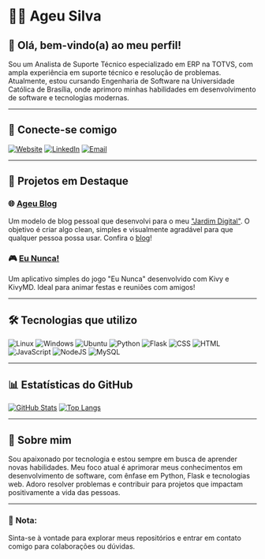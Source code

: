# 👨‍💻 Ageu Silva

## 👋 Olá, bem-vindo(a) ao meu perfil!

Sou um Analista de Suporte Técnico especializado em ERP na TOTVS, com ampla experiência em suporte técnico e resolução de problemas. Atualmente, estou cursando Engenharia de Software na Universidade Católica de Brasília, onde aprimoro minhas habilidades em desenvolvimento de software e tecnologias modernas.

---

## 🔗 Conecte-se comigo

[![Website](https://img.shields.io/badge/Website-ageu.tech-blue?style=flat-square&logo=google-chrome)](https://ageu.tech/)
[![LinkedIn](https://img.shields.io/badge/LinkedIn-Ageu%20Silva-blue?style=flat-square&logo=linkedin)](https://www.linkedin.com/in/ageursilva/)
[![Email](https://img.shields.io/badge/Email-ageu13silva@gmail.com-blue?style=flat-square&logo=gmail)](mailto:ageu13silva@gmail.com)

---

## 🚀 Projetos em Destaque

### 🌐 [Ageu Blog](https://github.com/Ageursilva/ageublog)
Um modelo de blog pessoal que desenvolvi para o meu ["Jardim Digital"](https://weeklymusings.net/weekly-musings-092). O objetivo é criar algo clean, simples e visualmente agradável para que qualquer pessoa possa usar. Confira o [blog](https://ageu.tech/)!

### 🎮 [Eu Nunca!](https://github.com/Ageursilva/EuNunca)
Um aplicativo simples do jogo "Eu Nunca" desenvolvido com Kivy e KivyMD. Ideal para animar festas e reuniões com amigos!

---

## 🛠️ Tecnologias que utilizo

![Linux](https://img.shields.io/badge/Linux-FCC624?logo=linux&logoColor=black)
![Windows](https://img.shields.io/badge/Windows-0078D6?logo=windows11&logoColor=white)
![Ubuntu](https://img.shields.io/badge/Ubuntu-E95420?logo=ubuntu&logoColor=white)
![Python](https://img.shields.io/badge/Python-3776AB?logo=python&logoColor=fff)
![Flask](https://img.shields.io/badge/flask-%23000.svg?style=for-the-badge&logo=flask&logoColor=white)
![CSS](https://img.shields.io/badge/CSS-1572B6?logo=css3&logoColor=fff)
![HTML](https://img.shields.io/badge/HTML-%23E34F26.svg?logo=html5&logoColor=white)
![JavaScript](https://img.shields.io/badge/JavaScript-F7DF1E?logo=javascript&logoColor=000)
![NodeJS](https://img.shields.io/badge/Node.js-6DA55F?logo=node.js&logoColor=white)
![MySQL](https://img.shields.io/badge/mysql-4479A1.svg?style=for-the-badge&logo=mysql&logoColor=white)

---

## 📊 Estatísticas do GitHub

[![GitHub Stats](https://github-readme-stats.vercel.app/api?username=Ageursilva&theme=radical&show_icons=true)](https://github.com/anuraghazra/github-readme-stats)
[![Top Langs](https://github-readme-stats.vercel.app/api/top-langs/?username=Ageursilva&hide=html&layout=compact&theme=radical)](https://github.com/anuraghazra/github-readme-stats)

---

## 🌟 Sobre mim

Sou apaixonado por tecnologia e estou sempre em busca de aprender novas habilidades. Meu foco atual é aprimorar meus conhecimentos em desenvolvimento de software, com ênfase em Python, Flask e tecnologias web. Adoro resolver problemas e contribuir para projetos que impactam positivamente a vida das pessoas.

---

### 📌 **Nota:** 
Sinta-se à vontade para explorar meus repositórios e entrar em contato comigo para colaborações ou dúvidas.
